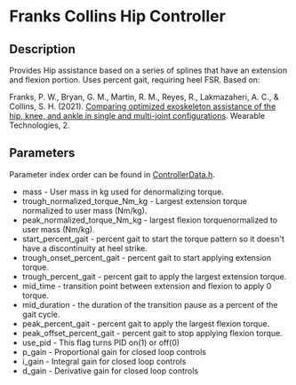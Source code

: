# Franks Collins Hip Controller

## Description
Provides Hip assistance based on a series of splines that have an extension and flexion portion.
Uses percent gait, requiring heel FSR.
Based on: 

Franks, P. W., Bryan, G. M., Martin, R. M., Reyes, R., Lakmazaheri, A. C., & Collins, S. H. (2021). 
[Comparing optimized exoskeleton assistance of the hip, knee, and ankle in single and multi-joint configurations](https://www.cambridge.org/core/journals/wearable-technologies/article/comparing-optimized-exoskeleton-assistance-of-the-hip-knee-and-ankle-in-single-and-multijoint-configurations/9FBC1580F11614B388BE621D716800AD). 
Wearable Technologies, 2.

## Parameters
Parameter index order can be found in [ControllerData.h](https://github.com/naubiomech/ExoCode/blob/nano_teensy_board/ExoCode/src/ControllerData.h).
- mass - User mass in kg used for denormalizing torque.
- trough_normalized_torque_Nm_kg - Largest extension torque normalized to user mass (Nm/kg).
- peak_normalized_torque_Nm_kg - largest flexion torquenormalized to user mass (Nm/kg).
- start_percent_gait - percent gait to start the torque pattern so it doesn't have a discontinuity at heel strike.
- trough_onset_percent_gait - percent gait to start applying extension torque.
- trough_percent_gait - percent gait to apply the largest extension torque.
- mid_time - transition point between extension and flexion to apply 0 torque.
- mid_duration - the duration of the transition pause as a percent of the gait cycle.
- peak_percent_gait - percent gait to apply the largest flexion torque.
- peak_offset_percent_gait - percent gait to stop applying flexion torque.
- use_pid - This flag turns PID on(1) or off(0)
- p_gain - Proportional gain for closed loop controls
- i_gain - Integral gain for closed loop controls
- d_gain - Derivative gain for closed loop controls